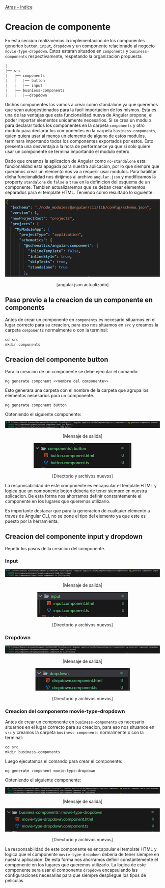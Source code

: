 [Atras - Indice](https://github.com/daniel18acevedo/DA2-Tecnologia/tree/angular-component)

# Creacion de componente

En esta seccion realizaremos la implementacion de los componentes generico `button`, `input`, `dropdown` y un componente relacionado al negocio `movie-type-dropdown`. Estos estaran situados en `components` y `business-components` respectivamente, respetando la organizacion propuesta.

```
|
|── src
|   |── components
|   |   |── button
|   |   |── input
|   |── busniess-components
|   |   |──dropdown
```

Dichos componentes los vamos a crear como standalone ya que queremos que sean autogestionados para la facil importacion de los mismos. Esta es una de las ventajas que esta funcionalidad nueva de Angular propone, el poder importar elementos unicamente necesarios. Si se crea un modulo para declarar todos los componentes en la carpeta `components` y otro modulo para declarar los componentes en la carpeta `business-components`, quien quiera usar al menos un elemento de alguno de estos modulos, terminara importando todos los componentes exportados por estos. Esto presenta una desventaja a la hora de performance ya que si solo quiere usar un componente se termina importando el modulo entero.

Dado que creamos la aplicacion de Angular como `no-standalone` esta funcionalidad esta apagada para nuestra aplicacion, por lo que siempre que queramos crear un elemento nos va a requerir usar modulos. Para habilitar dicha funcionalidad nos dirijimos al archivo `angular.json` y modificamos la property `standalone` de `false` a `true` en la definicion del esquema de un componente. Tambien actualizaremos que se deban crear elementos separados para el template HTML. Teniendo como resultado lo siguiente:

<p align="center">
<img src="./images/image-11.png">
</p>
<p align="center">
[angular.json actualizado]
</p>

## Paso previo a la creacion de un componente en components

Antes de crear un componente en `components` es necesario situarnos en el lugar correcto para su creacion, para eso nos situamos en `src` y creamos la carpeta `components` normalmente o con la terminal:

```CMD
cd src
mkdir components
```

## Creacion del componente button

Para la creacion de un componente se debe ejecutar el comando:

```CMD
ng generate component <<nombre del componente>>
```

Esto generara una carpeta con el nombre de la carpeta que agrupa los elementos necesarios para un componente.

```CMD
ng generate component button
```

Obteniendo el siguiente componente:

<p align="center">
<img src="./images/image-12.png">
</p>
<p align="center">
[Mensaje de salida]
</p>
<p align="center">
<img src="./images/image-13.png">
</p>
<p align="center">
[Directorio y archivos nuevos]
</p>

La responsabilidad de este componente es encapsular el template HTML y logica que un componente boton deberia de tener siempre en nuestra aplicacion. De esta forma nos ahorramos definir constantemente el componente en los lugares que queremos utilizarlo.

Es importante destacar que para la generacion de cualquier elemento a traves de Angular CLI, no se pone el tipo del elemento ya que este es puesto por la herramienta.

## Creacion del componente input y dropdown

Repetir los pasos de la creacion del componente.

### Input

<p align="center">
<img src="./images/image-14.png">
</p>
<p align="center">
[Mensaje de salida]
</p>

<p align="center">
<img src="./images/image-15.png">
</p>
<p align="center">
[Directorio y archivos nuevos]
</p>

### Dropdown

<p align="center">
<img src="./images/image-16.png">
</p>
<p align="center">
[Mensaje de salida]
</p>

<p align="center">
<img src="./images/image-17.png">
</p>
<p align="center">
[Directorio y archivos nuevos]
</p>

### Creacion del componente movie-type-dropdown

Antes de crear un componente en `business-components` es necesario situarnos en el lugar correcto para su creacion, para eso nos situamos en `src` y creamos la carpeta `business-components` normalmente o con la terminal:

```CMD
cd src
mkdir business-components
```

Luego ejecutamos el comando para crear el componente:

```CMD
ng generate component movie-type-dropdown
```

Obteniendo el siguiente componente:

<p align="center">
<img src="./images/image-18.png">
</p>
<p align="center">
[Mensaje de salida]
</p>

<p align="center">
<img src="./images/image-19.png">
</p>
<p align="center">
[Directorio y archivos nuevos]
</p>

La responsabilidad de este componente es encapsular el template HTML y logica que el componente `movie-type-dropdown` deberia de tener siempre en nuestra aplicacion. De esta forma nos ahorramos definir constantemente el componente en los lugares que queremos utilizarlo. La logica de este componente sera usar el componente `dropdown` encapsulando las configuraciones necesarias para que siempre despliegue los tipos de peliculas.

